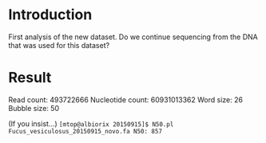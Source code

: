# Introduction
First analysis of the new dataset. Do we continue sequencing from the DNA that was used for this dataset?

# Result
Read count:          493722666
Nucleotide count:  60931013362
Word size:                  26
Bubble size:                50


(If you insist...)
`[mtop@albiorix 20150915]$ N50.pl Fucus_vesiculosus_20150915_novo.fa
N50: 857`

